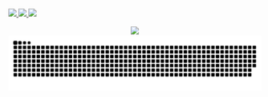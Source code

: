 <div align="center">
  <br />
  <div align="start">
  <a href="https://d-exclaimation.me">
    <img
      src="https://img.shields.io/badge/-d--exclaimation.me-000000?style=flat-square&logo=Google-Chrome&logoColor=white&link=https://d-exclaimation.me"
    >
  </a>
  <a href="https://talker.dev">
    <img
      src="https://img.shields.io/badge/-talker.dev-000000?style=flat-square&logo=Google-Chrome&logoColor=white&link=https://talker.dev"
    >
  </a>
  <a href="https://linkedin.com/in/d-exclaimation">
    <img
      src="https://img.shields.io/badge/-d--exclaimation-000000?style=flat-square&logo=Linkedin&logoColor=white&link=https://linkedin.com/in/d-exclaimation"
    >
  </a>
  </div>

  <br />

  <picture>
    <source
      srcset="./assets/header-dark.png"
      media="(prefers-color-scheme: dark)"
    />
    <source
      srcset="./assets/header-light.png"
      media="(prefers-color-scheme: light), (prefers-color-scheme: no-preference)"
    />
    <img
      src="https://raw.githubusercontent.com/d-exclaimation/d-exclaimation/main/assets/header-light.svg"
    >
  </picture>

  <picture>
    <source
      srcset="https://raw.githubusercontent.com/d-exclaimation/d-exclaimation/output/github-contribution-grid-snake-dark.svg"
      media="(prefers-color-scheme: dark)"
    />
    <source
      srcset="https://raw.githubusercontent.com/d-exclaimation/d-exclaimation/output/github-contribution-grid-snake.svg"
      media="(prefers-color-scheme: light), (prefers-color-scheme: no-preference)"
    />
    <img
      src="https://raw.githubusercontent.com/d-exclaimation/d-exclaimation/output/github-contribution-grid-snake.svg"
    >
  </picture>

</div>